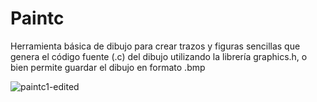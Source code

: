 # Paintc

Herramienta básica de dibujo para crear trazos y figuras sencillas que genera el código fuente (.c) del dibujo utilizando la librería graphics.h, o bien permite guardar el dibujo en formato .bmp

![paintc1-edited](https://github.com/wong17/paintc2.0/assets/64237085/88fae7f2-7a1b-4e42-8292-7ee28865dfaf)
